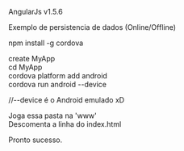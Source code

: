 AngularJs v1.5.6


Exemplo de persistencia de dados (Online/Offline)  



npm install -g cordova  


create MyApp  
cd MyApp  
cordova platform add android  
cordova run android --device  

//--device é o Android emulado xD  


Joga essa pasta na 'www'   
Descomenta a linha do index.html   


Pronto sucesso.  